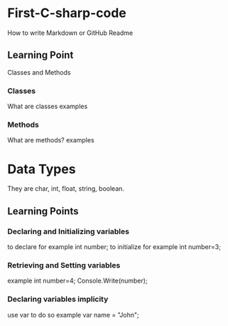 # First-C-sharp-code
How to write Markdown or GitHub Readme
## Learning Point
Classes and Methods

### Classes
What are classes
examples

### Methods
What are methods?
examples

# Data Types
They are char, int, float, string, boolean.
## Learning Points

### Declaring and Initializing variables
to declare for example int number;
to initialize for example int number=3;

### Retrieving and Setting variables 
example
int number=4;
Console.Write(number);

### Declaring variables implicity 
use var to do so example 
  var name = "John";
